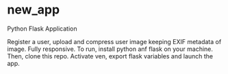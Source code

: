 # new_app

Python Flask Application

Register a user, upload and compress user image keeping EXIF metadata of image. Fully responsive.
To run, install python anf flask on your machine. Then, clone this repo.
Activate ven, export flask variables and launch the app.
